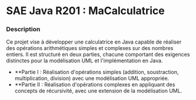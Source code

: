 # SAE Java R201 : MaCalculatrice
### Description
Ce projet vise à développer une calculatrice en Java capable de réaliser des opérations arithmétiques simples et complexes sur des nombres entiers. Il est structuré en deux parties, chacune comportant des exigences distinctes pour la modélisation UML et l'implémentation en Java.

- **Partie I : Réalisation d'opérations simples (addition, soustraction, multiplication, division) avec une modélisation UML appropriée.
- **Partie II : Réalisation d'opérations complexes en appliquant des concepts de récursivité, avec une extension de la modélisation UML.
